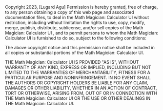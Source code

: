 Copyright 2023, [Lugard Agu]
Permission is hereby granted, free of charge, to any person obtaining a copy of this web page and associated documentation files, to deal in the Math Magician: Calculator UI without restriction, including without limitation the rights to use, copy, modify, merge, publish, distribute, sublicense, and/or sell copies of the Math Magician: Calculator UI , and to permit persons to whom the Math Magician: Calculator UI  is furnished to do so, subject to the following conditions:

The above copyright notice and this permission notice shall be included in all copies or substantial portions of the Math Magician: Calculator UI.

THE Math Magician: Calculator UI IS PROVIDED "AS IS", WITHOUT WARRANTY OF ANY KIND, EXPRESS OR IMPLIED, INCLUDING BUT NOT LIMITED TO THE WARRANTIES OF MERCHANTABILITY, FITNESS FOR A PARTICULAR PURPOSE AND NONINFRINGEMENT. IN NO EVENT SHALL THE AUTHORS OR COPYRIGHT HOLDERS BE LIABLE FOR ANY CLAIM, DAMAGES OR OTHER LIABILITY, WHETHER IN AN ACTION OF CONTRACT, TORT OR OTHERWISE, ARISING FROM, OUT OF OR IN CONNECTION WITH THE Math Magician: Calculator UI OR THE USE OR OTHER DEALINGS IN THE Math Magician: Calculator UI.
